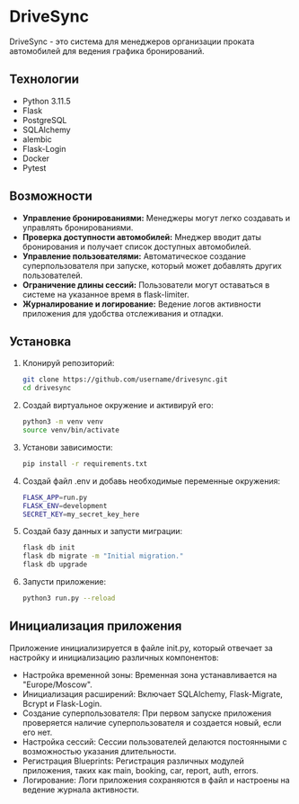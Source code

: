 # DriveSync

DriveSync - это система для менеджеров организации проката автомобилей для ведения графика бронирований.

## Технологии

- Python 3.11.5
- Flask
- PostgreSQL
- SQLAlchemy
- alembic
- Flask-Login
- Docker
- Pytest

## Возможности

- **Управление бронированиями:** Менеджеры могут легко создавать и управлять бронированиями.
- **Проверка доступности автомобилей:** Мнеджер вводит даты бронирования и получает список доступных автомобилей.
- **Управление пользователями:** Автоматическое создание суперпользователя при запуске, который может добавлять других пользователей.
- **Ограничение длины сессий:** Пользователи могут оставаться в системе на указанное время в flask-limiter.
- **Журналирование и логирование:** Ведение логов активности приложения для удобства отслеживания и отладки.

## Установка

1. Клонируй репозиторий:
   ```bash
   git clone https://github.com/username/drivesync.git
   cd drivesync

2. Создай виртуальное окружение и активируй его:
    ```bash
    python3 -m venv venv
    source venv/bin/activate
3. Установи зависимости:
    ```bash
    pip install -r requirements.txt
4. Создай файл .env и добавь необходимые переменные окружения:
    ```bash
    FLASK_APP=run.py
    FLASK_ENV=development
    SECRET_KEY=my_secret_key_here
5. Создай базу данных и запусти миграции:
    ```bash
    flask db init
    flask db migrate -m "Initial migration."
    flask db upgrade
6. Запусти приложение:
    ```bash
    python3 run.py --reload

## Инициализация приложения

Приложение инициализируется в файле init.py, который отвечает за настройку и инициализацию различных компонентов:

- Настройка временной зоны: Временная зона устанавливается на "Europe/Moscow".
- Инициализация расширений: Включает SQLAlchemy, Flask-Migrate, Bcrypt и Flask-Login.
- Создание суперпользователя: При первом запуске приложения проверяется наличие суперпользователя и создается новый, если его нет.
- Настройка сессий: Сессии пользователей делаются постоянными с возможностью указания длительности.
- Регистрация Blueprints: Регистрация различных модулей приложения, таких как main, booking, car, report, auth, errors.
- Логирование: Логи приложения сохраняются в файл и настроены на ведение журнала активности.
